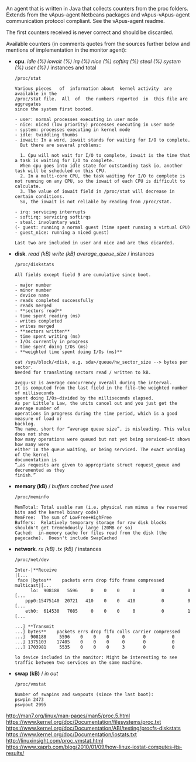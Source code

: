 An agent that is written in Java that collects counters from the proc folders.  
Extends from the vApus-agent Netbeans packages and vApus-vApus-agent communication protocol compliant. See the vApus-agent readme.

The first counters received is never correct and should be discarded.

Available counters (in comments quotes from the sources further below and mentions of implementation in the monitor agent):

* **cpu**. *idle (%) iowait (%) irq (%) nice (%) softirq (%) steal (%) system (%) user (%)* / instances and total

      /proc/stat
      
      Various pieces   of  information about  kernel activity  are  available in the
      /proc/stat file.  All  of  the numbers reported  in  this file are  aggregates
      since the system first booted.
      
      - user: normal processes executing in user mode
      - nice: niced (low priority) processes executing in user mode
      - system: processes executing in kernel mode
      - idle: twiddling thumbs
      - iowait: In a word, iowait stands for waiting for I/O to complete.
        But there are several problems:
      
        1. Cpu will not wait for I/O to complete, iowait is the time that a task is waiting for I/O to complete.
        When cpu goes into idle state for outstanding task io, another task will be scheduled on this CPU.
        2. In a multi-core CPU, the task waiting for I/O to complete is not running on any CPU, so the iowait of each CPU is difficult to calculate.
        3. The value of iowait field in /proc/stat will decrease in certain conditions.
        So, the iowait is not reliable by reading from /proc/stat.
      
      - irq: servicing interrupts
      - softirq: servicing softirqs
      - steal: involuntary wait
      (- guest: running a normal guest (time spent running a virtual CPU)
      - guest_nice: running a niced guest)
      
      Last two are included in user and nice and are thus dicarded.

* **disk**. *read (kB) write (kB) average_queue_size* / instances

      /proc/diskstats
      
      All fields except field 9 are cumulative since boot.
      
      - major number
      - minor number
      - device name
      - reads completed successfully
      - reads merged
      - **sectors read**
      - time spent reading (ms)
      - writes completed
      - writes merged
      - **sectors written**
      - time spent writing (ms)
      - I/Os currently in progress
      - time spent doing I/Os (ms)
      - **weighted time spent doing I/Os (ms)**
      
      cat /sys/block/<disk, e.g. sda>/queue/hw_sector_size --> bytes per sector.
      Needed for translating sectors read / written to kB.
      
      avgqu-sz is average concurrency overall during the interval.
      It is computed from the last field in the file—the weighted number of milliseconds 
      spent doing I/Os—divided by the milliseconds elapsed.
      As per Little’s Law, the units cancel out and you just get the average number of 
      operations in progress during the time period, which is a good measure of load or 
      backlog.
      The name, short for “average queue size”, is misleading. This value does not show
      how many operations were queued but not yet being serviced—it shows how many were 
      either in the queue waiting, or being serviced. The exact wording of the kernel
      documentation is
      “…as requests are given to appropriate struct request_queue and decremented as they 
      finish.”

* **memory (kB)** / *buffers cached free used*

      /proc/meminfo
      
      MemTotal: Total usable ram (i.e. physical ram minus a few reserved bits and the kernel binary code)
      MemFree:  The sum of LowFree+HighFree
      Buffers:  Relatively temporary storage for raw disk blocks shouldn't get tremendously large (20MB or so)
      Cached:  in-memory cache for files read from the disk (the pagecache).  Doesn't include SwapCached

* **network**. *rx (kB) .tx (kB)* / instances
      
      /proc/net/dev 
      
      Inter-|**Receive                                                   |[... 
       face |bytes**    packets errs drop fifo frame compressed multicast|[... 
            lo:  908188   5596     0    0    0     0          0         0 [...         
          ppp0:15475140  20721   410    0    0   410          0         0 [...  
          eth0:  614530   7085     0    0    0     0          0         1 [... 
   
      ...] **Transmit 
      ...] bytes**    packets errs drop fifo colls carrier compressed 
      ...]  908188     5596    0    0    0     0       0          0 
      ...] 1375103    17405    0    0    0     0       0          0 
      ...] 1703981     5535    0    0    0     3       0          0 
      
      lo device included in the monitor: Might be interesting to see traffic between two services on the same machine.

     
* **swap (kB)** / *in out*

      /proc/vmstat
      
      Number of swapins and swapouts (since the last boot):
      pswpin 2473
      pswpout 2995

<http://man7.org/linux/man-pages/man5/proc.5.html>  
<https://www.kernel.org/doc/Documentation/filesystems/proc.txt>  
<https://www.kernel.org/doc/Documentation/ABI/testing/procfs-diskstats>  
<https://www.kernel.org/doc/Documentation/iostats.txt>  
<http://linuxinsight.com/proc_vmstat.html>  
<https://www.xaprb.com/blog/2010/01/09/how-linux-iostat-computes-its-results/>